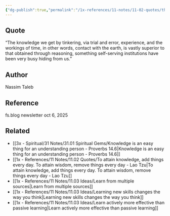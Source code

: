 ```yaml
---
{"dg-publish":true,"permalink":"/1x-references/11-notes/11-02-quotes/the-knowledge-we-get-by-tinkering-via-trial-and-error-experience-is-vastly-superior-to-that-obtained-through-reasoning-nassim-taleb/","title":"The knowledge we get by tinkering, via trial and error, experience...is vastly superior to that obtained through reasoning - Nassim Taleb","created":"2025-10-06T10:18:58.282+03:00","updated":"2025-10-06T10:19:48.075+03:00"}
---
```



## Quote
“The knowledge we get by tinkering, via trial and error, experience, and the workings of time, in other words, contact with the earth, is vastly superior to that obtained through reasoning, something self-serving institutions have been very busy hiding from us.”

## Author
Nassim Taleb

## Reference
fs.blog newsletter oct 6, 2025

## Related
- [[3x - Spiritual/31 Notes/31.01 Spiritual Gems/Knowledge is an easy thing for an understanding person - Proverbs 14.6\|Knowledge is an easy thing for an understanding person - Proverbs 14.6]]
- [[1x - References/11 Notes/11.02 Quotes/To attain knowledge, add things every day. To attain wisdom, remove things every day - Lao Tzu\|To attain knowledge, add things every day. To attain wisdom, remove things every day - Lao Tzu]]
- [[1x - References/11 Notes/11.03 Ideas/Learn from multiple sources\|Learn from multiple sources]]
- [[1x - References/11 Notes/11.03 Ideas/Learning new skills changes the way you think\|Learning new skills changes the way you think]]
- [[1x - References/11 Notes/11.03 Ideas/Learn actively more effective than passive learning\|Learn actively more effective than passive learning]]